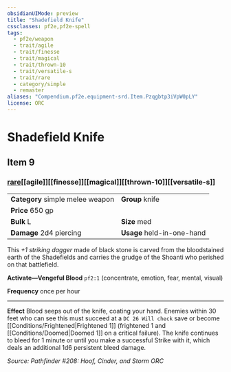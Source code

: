 ```yaml
---
obsidianUIMode: preview
title: "Shadefield Knife"
cssclasses: pf2e,pf2e-spell
tags:
  - pf2e/weapon
  - trait/agile
  - trait/finesse
  - trait/magical
  - trait/thrown-10
  - trait/versatile-s
  - trait/rare
  - category/simple
  - remaster
aliases: "Compendium.pf2e.equipment-srd.Item.Pzqgbtp3iVpW0pLY"
license: ORC
---
```

# Shadefield Knife
## Item 9
### [rare](rare "Rare Rarity Trait")[[agile]][[finesse]][[magical]][[thrown-10]][[versatile-s]]

|  |  |
| -- | -- |
| **Category** simple melee weapon | **Group** knife |
| **Price** 650 gp |  |
| **Bulk** L | **Size** med |
| **Damage** 2d4 piercing  | **Usage** held-in-one-hand |



This _+1 striking dagger_ made of black stone is carved from the bloodstained earth of the Shadefields and carries the grudge of the Shoanti who perished on that battlefield.

**Activate—Vengeful Blood** `pf2:1` (concentrate, emotion, fear, mental, visual)

**Frequency** once per hour

* * *

**Effect** Blood seeps out of the knife, coating your hand. Enemies within 30 feet who can see this must succeed at a `DC 26 Will check` save or become [[Conditions/Frightened|Frightened 1]] (frightened 1 and [[Conditions/Doomed|Doomed 1]] on a critical failure). The knife continues to bleed for 1 minute or until you make a successful Strike with it, which deals an additional 1d6 persistent bleed damage.

*Source: Pathfinder #208: Hoof, Cinder, and Storm*
*ORC*